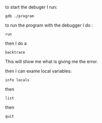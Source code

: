 to start the  debuger I run:

```
gdb ./program

```


to run the program with the debugger I do :

```
run

```

then I do a 

```
backtrace
```
This will show me what is giving me the error.

then I can exame local variables:

```
info locals

```
then 

```
list
```

then 
```
quit
```

